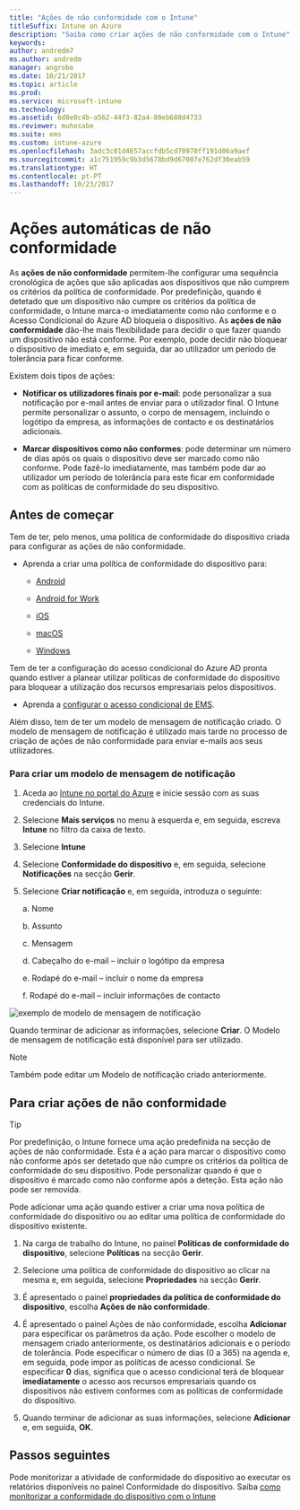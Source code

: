 ```yaml
---
title: "Ações de não conformidade com o Intune"
titleSuffix: Intune on Azure
description: "Saiba como criar ações de não conformidade com o Intune"
keywords: 
author: andredm7
ms.author: andredm
manager: angrobe
ms.date: 10/21/2017
ms.topic: article
ms.prod: 
ms.service: microsoft-intune
ms.technology: 
ms.assetid: 6d0e0c4b-a562-44f3-82a4-80eb688d4733
ms.reviewer: muhosabe
ms.suite: ems
ms.custom: intune-azure
ms.openlocfilehash: 3adc3c01d4657accfdb5cd70970ff191d06a9aef
ms.sourcegitcommit: a1c751959c9b3d5678bd9d67007e762df30eab59
ms.translationtype: HT
ms.contentlocale: pt-PT
ms.lasthandoff: 10/23/2017
---
```

# <a name="automate-actions-for-noncompliance"></a>Ações automáticas de não conformidade

As **ações de não conformidade** permitem-lhe configurar uma sequência cronológica de ações que são aplicadas aos dispositivos que não cumprem os critérios da política de conformidade. Por predefinição, quando é detetado que um dispositivo não cumpre os critérios da política de conformidade, o Intune marca-o imediatamente como não conforme e o Acesso Condicional do Azure AD bloqueia o dispositivo. As **ações de não conformidade** dão-lhe mais flexibilidade para decidir o que fazer quando um dispositivo não está conforme. Por exemplo, pode decidir não bloquear o dispositivo de imediato e, em seguida, dar ao utilizador um período de tolerância para ficar conforme.

Existem dois tipos de ações:

-   **Notificar os utilizadores finais por e-mail**: pode personalizar a sua notificação por e-mail antes de enviar para o utilizador final. O Intune permite personalizar o assunto, o corpo de mensagem, incluindo o logótipo da empresa, as informações de contacto e os destinatários adicionais.

-   **Marcar dispositivos como não conformes**: pode determinar um número de dias após os quais o dispositivo deve ser marcado como não conforme. Pode fazê-lo imediatamente, mas também pode dar ao utilizador um período de tolerância para este ficar em conformidade com as políticas de conformidade do seu dispositivo.

## <a name="before-you-begin"></a>Antes de começar

Tem de ter, pelo menos, uma política de conformidade do dispositivo criada para configurar as ações de não conformidade.

-   Aprenda a criar uma política de conformidade do dispositivo para:

    -   [Android](compliance-policy-create-android.md)

    -   [Android for Work](compliance-policy-create-android-for-work.md)

    -   [iOS](compliance-policy-create-ios.md)
    
    -   [macOS](compliance-policy-create-mac-os.md)

    -   [Windows](compliance-policy-create-windows.md)

Tem de ter a configuração do acesso condicional do Azure AD pronta quando estiver a planear utilizar políticas de conformidade do dispositivo para bloquear a utilização dos recursos empresariais pelos dispositivos.

- Aprenda a [configurar o acesso condicional de EMS](https://docs.microsoft.com/azure/active-directory/active-directory-conditional-access).

Além disso, tem de ter um modelo de mensagem de notificação criado. O modelo de mensagem de notificação é utilizado mais tarde no processo de criação de ações de não conformidade para enviar e-mails aos seus utilizadores.

### <a name="to-create-a-notification-message-template"></a>Para criar um modelo de mensagem de notificação

1. Aceda ao [Intune no portal do Azure](https://portal.azure.com) e inicie sessão com as suas credenciais do Intune.

2. Selecione **Mais serviços** no menu à esquerda e, em seguida, escreva **Intune** no filtro da caixa de texto.

3. Selecione **Intune**

4. Selecione **Conformidade do dispositivo** e, em seguida, selecione **Notificações** na secção **Gerir**.

5. Selecione **Criar notificação** e, em seguida, introduza o seguinte:

    a.  Nome

    b.  Assunto

    c.  Mensagem

    d.  Cabeçalho do e-mail – incluir o logótipo da empresa

    e.  Rodapé do e-mail – incluir o nome da empresa

    f.  Rodapé do e-mail – incluir informações de contacto

![exemplo de modelo de mensagem de notificação](./media/actionsfornoncompliance-1.PNG)

Quando terminar de adicionar as informações, selecione **Criar**. O Modelo de mensagem de notificação está disponível para ser utilizado.

> [!NOTE] 
> Também pode editar um Modelo de notificação criado anteriormente.

## <a name="to-create-actions-for-non-compliance"></a>Para criar ações de não conformidade

> [!TIP]
> Por predefinição, o Intune fornece uma ação predefinida na secção de ações de não conformidade. Esta é a ação para marcar o dispositivo como não conforme após ser detetado que não cumpre os critérios da política de conformidade do seu dispositivo. Pode personalizar quando é que o dispositivo é marcado como não conforme após a deteção. Esta ação não pode ser removida.

Pode adicionar uma ação quando estiver a criar uma nova política de conformidade do dispositivo ou ao editar uma política de conformidade do dispositivo existente.

1.  Na carga de trabalho do Intune, no painel **Políticas de conformidade do dispositivo**, selecione **Políticas** na secção **Gerir**.

2.  Selecione uma política de conformidade do dispositivo ao clicar na mesma e, em seguida, selecione **Propriedades** na secção **Gerir**.

3.  É apresentado o painel **propriedades da política de conformidade do dispositivo**, escolha **Ações de não conformidade**.

4.  É apresentado o painel Ações de não conformidade, escolha **Adicionar** para especificar os parâmetros da ação. Pode escolher o modelo de mensagem criado anteriormente, os destinatários adicionais e o período de tolerância. Pode especificar o número de dias (0 a 365) na agenda e, em seguida, pode impor as políticas de acesso condicional. Se especificar **0** dias, significa que o acesso condicional terá de bloquear **imediatamente** o acesso aos recursos empresariais quando os dispositivos não estivem conformes com as políticas de conformidade do dispositivo.

5.  Quando terminar de adicionar as suas informações, selecione **Adicionar** e, em seguida, **OK**.

## <a name="next-steps"></a>Passos seguintes

Pode monitorizar a atividade de conformidade do dispositivo ao executar os relatórios disponíveis no painel Conformidade do dispositivo. Saiba [como monitorizar a conformidade do dispositivo com o Intune](device-compliance-monitor.md)

